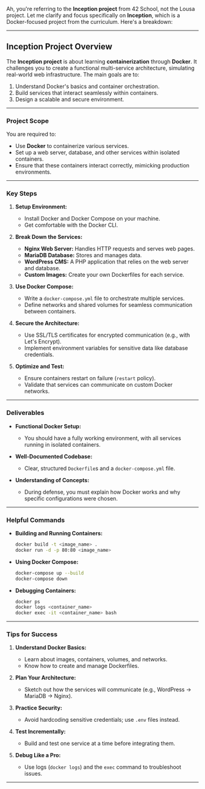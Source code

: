 Ah, you're referring to the **Inception project** from 42 School, not the Lousa project. Let me clarify and focus specifically on **Inception**, which is a Docker-focused project from the curriculum. Here's a breakdown:

---

## **Inception Project Overview**

The **Inception project** is about learning **containerization** through **Docker**. It challenges you to create a functional multi-service architecture, simulating real-world web infrastructure. The main goals are to:

1. Understand Docker's basics and container orchestration.
2. Build services that interact seamlessly within containers.
3. Design a scalable and secure environment.

---

### **Project Scope**

You are required to:
- Use **Docker** to containerize various services.
- Set up a web server, database, and other services within isolated containers.
- Ensure that these containers interact correctly, mimicking production environments.

---

### **Key Steps**

1. **Setup Environment:**
   - Install Docker and Docker Compose on your machine.
   - Get comfortable with the Docker CLI.

2. **Break Down the Services:**
   - **Nginx Web Server:** Handles HTTP requests and serves web pages.
   - **MariaDB Database:** Stores and manages data.
   - **WordPress CMS:** A PHP application that relies on the web server and database.
   - **Custom Images:** Create your own Dockerfiles for each service.

3. **Use Docker Compose:**
   - Write a `docker-compose.yml` file to orchestrate multiple services.
   - Define networks and shared volumes for seamless communication between containers.

4. **Secure the Architecture:**
   - Use SSL/TLS certificates for encrypted communication (e.g., with Let's Encrypt).
   - Implement environment variables for sensitive data like database credentials.

5. **Optimize and Test:**
   - Ensure containers restart on failure (`restart` policy).
   - Validate that services can communicate on custom Docker networks.

---

### **Deliverables**

- **Functional Docker Setup:**
  - You should have a fully working environment, with all services running in isolated containers.
  
- **Well-Documented Codebase:**
  - Clear, structured `Dockerfile`s and a `docker-compose.yml` file.
  
- **Understanding of Concepts:**
  - During defense, you must explain how Docker works and why specific configurations were chosen.

---

### **Helpful Commands**

- **Building and Running Containers:**
  ```bash
  docker build -t <image_name> .
  docker run -d -p 80:80 <image_name>
  ```
- **Using Docker Compose:**
  ```bash
  docker-compose up --build
  docker-compose down
  ```

- **Debugging Containers:**
  ```bash
  docker ps
  docker logs <container_name>
  docker exec -it <container_name> bash
  ```

---

### **Tips for Success**

1. **Understand Docker Basics:**
   - Learn about images, containers, volumes, and networks.
   - Know how to create and manage Dockerfiles.

2. **Plan Your Architecture:**
   - Sketch out how the services will communicate (e.g., WordPress -> MariaDB -> Nginx).

3. **Practice Security:**
   - Avoid hardcoding sensitive credentials; use `.env` files instead.

4. **Test Incrementally:**
   - Build and test one service at a time before integrating them.

5. **Debug Like a Pro:**
   - Use logs (`docker logs`) and the `exec` command to troubleshoot issues.

---

